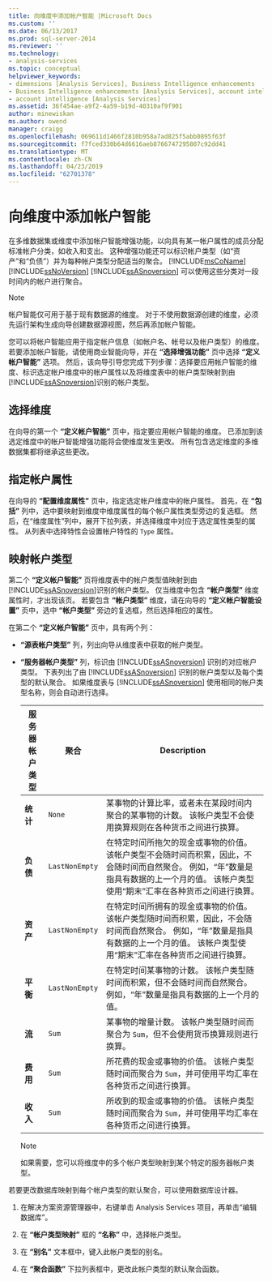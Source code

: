 ```yaml
---
title: 向维度中添加帐户智能 |Microsoft Docs
ms.custom: ''
ms.date: 06/13/2017
ms.prod: sql-server-2014
ms.reviewer: ''
ms.technology:
- analysis-services
ms.topic: conceptual
helpviewer_keywords:
- dimensions [Analysis Services], Business Intelligence enhancements
- Business Intelligence enhancements [Analysis Services], account intelligence
- account intelligence [Analysis Services]
ms.assetid: 36f454ae-a9f2-4a59-b19d-40310af9f901
author: minewiskan
ms.author: owend
manager: craigg
ms.openlocfilehash: 069611d1466f2810b958a7ad825f5abb0895f63f
ms.sourcegitcommit: f7fced330b64d6616aeb8766747295807c92dd41
ms.translationtype: MT
ms.contentlocale: zh-CN
ms.lasthandoff: 04/23/2019
ms.locfileid: "62701378"
---
```

# <a name="add-account-intelligence-to-a-dimension"></a>向维度中添加帐户智能
  在多维数据集或维度中添加帐户智能增强功能，以向具有某一帐户属性的成员分配标准帐户分类，如收入和支出。 这种增强功能还可以标识帐户类型（如“资产”和“负债”）并为每种帐户类型分配适当的聚合。 [!INCLUDE[msCoName](../../includes/msconame-md.md)] [!INCLUDE[ssNoVersion](../../includes/ssnoversion-md.md)] [!INCLUDE[ssASnoversion](../../includes/ssasnoversion-md.md)] 可以使用这些分类对一段时间内的帐户进行聚合。  
  
> [!NOTE]  
>  帐户智能仅可用于基于现有数据源的维度。 对于不使用数据源创建的维度，必须先运行架构生成向导创建数据源视图，然后再添加帐户智能。  
  
 您可以将帐户智能应用于指定帐户信息（如帐户名、帐号以及帐户类型）的维度。 若要添加帐户智能，请使用商业智能向导，并在 **“选择增强功能”** 页中选择 **“定义帐户智能”** 选项。 然后，该向导引导您完成下列步骤：选择要应用帐户智能的维度、标识选定帐户维度中的帐户属性以及将维度表中的帐户类型映射到由 [!INCLUDE[ssASnoversion](../../includes/ssasnoversion-md.md)]识别的帐户类型。  
  
## <a name="selecting-a-dimension"></a>选择维度  
 在向导的第一个 **“定义帐户智能”** 页中，指定要应用帐户智能的维度。 已添加到该选定维度中的帐户智能增强功能将会使维度发生更改。 所有包含选定维度的多维数据集都将继承这些更改。  
  
## <a name="specifying-account-attributes"></a>指定帐户属性  
 在向导的 **“配置维度属性”** 页中，指定选定帐户维度中的帐户属性。 首先，在 **“包括”** 列中，选中要映射到维度中维度属性的每个帐户属性类型旁边的复选框。 然后，在“维度属性”列中，展开下拉列表，并选择维度中对应于选定属性类型的属性。 从列表中选择特性会设置帐户特性的 `Type` 属性。  
  
## <a name="mapping-account-types"></a>映射帐户类型  
 第二个 **“定义帐户智能”** 页将维度表中的帐户类型值映射到由 [!INCLUDE[ssASnoversion](../../includes/ssasnoversion-md.md)]识别的帐户类型。 仅当维度中包含 **“帐户类型”** 维度属性时，才出现该页。 若要包含 **“帐户类型”** 维度，请在向导的 **“定义帐户智能设置”** 页中，选中 **“帐户类型”** 旁边的复选框，然后选择相应的属性。  
  
 在第二个 **“定义帐户智能”** 页中，具有两个列：  
  
-   **“源表帐户类型”** 列，列出向导从维度表中获取的帐户类型。  
  
-   **“服务器帐户类型”** 列，标识由 [!INCLUDE[ssASnoversion](../../includes/ssasnoversion-md.md)] 识别的对应帐户类型。 下表列出了由 [!INCLUDE[ssASnoversion](../../includes/ssasnoversion-md.md)] 识别的帐户类型以及每个类型的默认聚合。 如果维度表与 [!INCLUDE[ssASnoversion](../../includes/ssasnoversion-md.md)] 使用相同的帐户类型名称，则会自动进行选择。  
  
    |服务器帐户类型|聚合|Description|  
    |-------------------------|-----------------|-----------------|  
    |**统计**|`None`|某事物的计算比率，或者未在某段时间内聚合的某事物的计数。 该帐户类型不会使用换算规则在各种货币之间进行换算。|  
    |**负债**|`LastNonEmpty`|在特定时间所拖欠的现金或事物的价值。 该帐户类型不会随时间而积累，因此，不会随时间而自然聚合。 例如，“年”数量是指具有数据的上一个月的值。 该帐户类型使用“期末”汇率在各种货币之间进行换算。|  
    |**资产**|`LastNonEmpty`|在特定时间所拥有的现金或事物的价值。 该帐户类型随时间而积累，因此，不会随时间而自然聚合。 例如，“年”数量是指具有数据的上一个月的值。 该帐户类型使用“期末”汇率在各种货币之间进行换算。|  
    |**平衡**|`LastNonEmpty`|在特定时间某事物的计数。 该帐户类型随时间而积累，但不会随时间而自然聚合。 例如，“年”数量是指具有数据的上一个月的值。|  
    |**流**|`Sum`|某事物的增量计数。 该帐户类型随时间而聚合为 `Sum`，但不会使用货币换算规则进行换算。|  
    |**费用**|`Sum`|所花费的现金或事物的价值。 该帐户类型随时间而聚合为 `Sum`，并可使用平均汇率在各种货币之间进行换算。|  
    |**收入**|`Sum`|所收到的现金或事物的价值。 该帐户类型随时间而聚合为 `Sum`，并可使用平均汇率在各种货币之间进行换算。|  
  
    > [!NOTE]  
    >  如果需要，您可以将维度中的多个帐户类型映射到某个特定的服务器帐户类型。  
  
 若要更改数据库映射到每个帐户类型的默认聚合，可以使用数据库设计器。  
  
1.  在解决方案资源管理器中，右键单击 Analysis Services 项目，再单击“编辑数据库”。  
  
2.  在 **“帐户类型映射”** 框的 **“名称”** 中，选择帐户类型。  
  
3.  在 **“别名”** 文本框中，键入此帐户类型的别名。  
  
4.  在 **“聚合函数”** 下拉列表框中，更改此帐户类型的默认聚合函数。  
  
  
